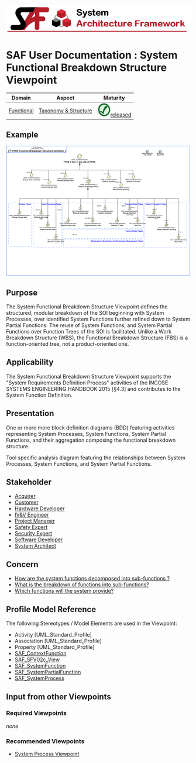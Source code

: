![System Architecture Framework](../diagrams/Banner_SAF.png)
# SAF User Documentation : System Functional Breakdown Structure Viewpoint
|**Domain**|**Aspect**|**Maturity**|
| --- | --- | --- |
|[Functional](../domains.md#Domain-Functional)|[Taxonomy & Structure](../aspects.md#Aspect-Taxonomy-&-Structure)|![Released](../diagrams/Symbol_confirmed.png )[released](../using-saf/maturity.md#released)|
## Example
![System-Functional-Breakdown-Structure-Viewpoint-primary-example.svg](../diagrams/vp-examples/System-Functional-Breakdown-Structure-Viewpoint-primary-example.svg)
## Purpose
The System Functional Breakdown Structure Viewpoint defines the structured, modular breakdown of the SOI beginning with System Processes, over identified System Functions further refined down to System Partial Functions. The reuse of System Functions, and System Partial Functions over Function Trees of the SOI is facilitated. Unlike a Work Breakdown Structure (WBS), the Functional Breakdown Structure (FBS) is a function-oriented tree, not a product-oriented one.
## Applicability
The System Functional Breakdown Structure Viewpoint supports the "System Requirements Definition Process" activities of the INCOSE SYSTEMS ENGINEERING HANDBOOK 2015 [§4.3] and contributes to the System Function Definition.
## Presentation
One or more more block definition diagrams (BDD) featuring activities representing System Processes, System Functions, System Partial Functions, and their aggregation composing the functional breakdown structure.

Tool specific analysis diagram featuring the relationships between System Processes, System Functions, and System Partial Functions.

## Stakeholder
* [Acquirer](../stakeholders.md#Acquirer)
* [Customer](../stakeholders.md#Customer)
* [Hardware Developer](../stakeholders.md#Hardware-Developer)
* [IV&V Engineer](../stakeholders.md#IV&V-Engineer)
* [Project Manager](../stakeholders.md#Project-Manager)
* [Safety Expert](../stakeholders.md#Safety-Expert)
* [Security Expert](../stakeholders.md#Security-Expert)
* [Software Developer](../stakeholders.md#Software-Developer)
* [System Architect](../stakeholders.md#System-Architect)
## Concern
* [How are the system functions decomposed into sub-functions ? ](../concerns.md#_2021x_2_8710274_1674576758790_775644_23272)
* [What is the breakdown of functions into sub-functions?](../concerns.md#_2021x_2_8710274_1674576758728_463822_23204)
* [Which functions will the system provide?](../concerns.md#_2021x_2_8710274_1674576758649_392764_23120)
## Profile Model Reference
The following Stereotypes / Model Elements are used in the Viewpoint:
* Activity [UML_Standard_Profile]
* Association [UML_Standard_Profile]
* Property [UML_Standard_Profile]
* [SAF_ContextFunction](../stereotypes.md#SAF_ContextFunction)
* [SAF_SFV02c_View](../stereotypes.md#SAF_SFV02c_View)
* [SAF_SystemFunction](../stereotypes.md#SAF_SystemFunction)
* [SAF_SystemPartialFunction](../stereotypes.md#SAF_SystemPartialFunction)
* [SAF_SystemProcess](../stereotypes.md#SAF_SystemProcess)
## Input from other Viewpoints
### Required Viewpoints
*none*
### Recommended Viewpoints
* [System Process Viewpoint](System-Process-Viewpoint.md)
